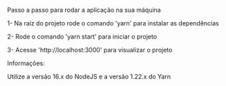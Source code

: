 Passo a passo para rodar a aplicação na sua máquina

1- Na raíz do projeto rode o comando 'yarn' para instalar as dependências

2- Rode o comando 'yarn start' para iniciar o projeto

3- Acesse 'http://localhost:3000' para visualizar o projeto

Informações:

Utilize a versão 16.x do NodeJS e a versão 1.22.x do Yarn
